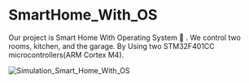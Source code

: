 # SmartHome_With_OS
Our project is Smart Home With Operating System 🏡 .   We control two rooms, kitchen, and the garage. By Using two STM32F401CC microcontrollers(ARM Cortex M4).

![Simulation_Smart_Home_With_OS](https://github.com/markelmasry/SmartHome_With_OS/assets/85359577/29083422-513a-448b-af15-5b02031679ba)
